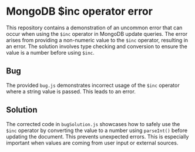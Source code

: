 # MongoDB $inc operator error
This repository contains a demonstration of an uncommon error that can occur when using the `$inc` operator in MongoDB update queries.  The error arises from providing a non-numeric value to the `$inc` operator, resulting in an error. The solution involves type checking and conversion to ensure the value is a number before using `$inc`.

## Bug
The provided `bug.js` demonstrates incorrect usage of the `$inc` operator where a string value is passed.  This leads to an error.

## Solution
The corrected code in `bugSolution.js` showcases how to safely use the `$inc` operator by converting the value to a number using `parseInt()` before updating the document.  This prevents unexpected errors.  This is especially important when values are coming from user input or external sources.
